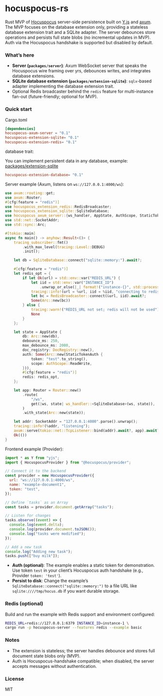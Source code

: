 # hocuspocus-rs

Rust MVP of [Hocuspocus](https://github.com/ueberdosis/hocuspocus) server-side persistence built on [Y.js](https://github.com/yjs/yjs) and [axum](https://github.com/tokio-rs/axum).
The MVP focuses on the database extension only, providing a stateless database extension trait and a SQLite adapter.
The server debounces store operations and persists full state blobs (no incremental updates in MVP). Auth via the Hocuspocus handshake is supported but disabled by default.

### What’s here

- **Server (`packages/server`)**: Axum WebSocket server that speaks the Hocuspocus wire framing over yrs, debounces writes, and integrates database extensions.
- **SQLite database extension (`packages/extension-sqlite`)**: `sqlx`-based adapter implementing the database extension trait.
- Optional Redis broadcaster behind the `redis` feature for multi-instance fan-out (future-friendly; optional for MVP).

### Quick start

Cargo.toml

```toml
[dependencies]
hocuspocus-axum-server = "0.1"
hocuspocus-extension-sqlite= "0.1"
hocuspocus-extension-redis= "0.1"
```

database trait:

You can implement persistent data in any database, example: [packages/extension-sqlite](packages/extension-sqlite)

```toml
hocuspocus-extension-database= "0.1"
```

Server example (Axum, listens on `ws://127.0.0.1:4000/ws`):

```rust
use axum::routing::get;
use axum::Router;
#[cfg(feature = "redis")]
use hocuspocus_extension_redis::RedisBroadcaster;
use hocuspocus_extension_sqlite::SqliteDatabase;
use hocuspocus_axum_server::{ws_handler, AppState, AuthScope, StaticTokenAuth, DocRegistry};
use std::net::SocketAddr;
use std::sync::Arc;

#[tokio::main]
async fn main() -> anyhow::Result<()> {
    tracing_subscriber::fmt()
        .with_max_level(tracing::Level::DEBUG)
        .init();

    let db = SqliteDatabase::connect("sqlite::memory:").await?;

    #[cfg(feature = "redis")]
    let redis_opt = {
        if let Ok(url) = std::env::var("REDIS_URL") {
            let iid = std::env::var("INSTANCE_ID")
                .unwrap_or_else(|_| format!("instance-{}", std::process::id()));
            tracing::info!(url = %url, iid = %iid, "connecting to redis");
            let bc = RedisBroadcaster::connect(&url, iid).await?;
            Some(Arc::new(bc))
        } else {
            tracing::warn!("REDIS_URL not set; redis will not be used");
            None
        }
    };

    let state = AppState {
        db: Arc::new(db),
        debounce_ms: 250,
        max_debounce_ms: 2000,
        doc_registry: DocRegistry::new(),
        auth: Some(Arc::new(StaticTokenAuth {
            token: "test".to_string(),
            scope: AuthScope::ReadWrite,
        })),
        #[cfg(feature = "redis")]
        redis: redis_opt,
    };

    let app: Router = Router::new()
        .route(
            "/ws",
            get(|ws, state| ws_handler::<SqliteDatabase>(ws, state)),
        )
        .with_state(Arc::new(state));

    let addr: SocketAddr = "127.0.0.1:4000".parse().unwrap();
    tracing::info!(%addr, "listening");
    axum::serve(tokio::net::TcpListener::bind(addr).await?, app).await?;
    Ok(())
}
```

Frontend example (Provider):

```javascript
import * as Y from "yjs";
import { HocuspocusProvider } from "@hocuspocus/provider";

// Connect it to the backend
const provider = new HocuspocusProvider({
  url: "ws://127.0.0.1:4000/ws",
  name: "example-document1",
  token: "test",
});

// Define `tasks` as an Array
const tasks = provider.document.getArray("tasks");

// Listen for changes
tasks.observe((event) => {
  console.log(event.delta);
  console.log(provider.document.toJSON());
  console.log("tasks were modified");
});

// Add a new task
console.log("Adding new task");
tasks.push(["buy milk"]);
```

- **Auth (optional)**: The example enables a static token for demonstration. Use token `test` in your client’s Hocuspocus auth handshake (e.g., Provider `token: 'test'`).
- **Persist to disk**: Change the example’s `SqliteDatabase::connect("sqlite::memory:")` to a file URL like `sqlite:////tmp/hocus.db` if you want durable storage.

### Redis (optional)

Build and run the example with Redis support and environment configured:

```bash
REDIS_URL=redis://127.0.0.1:6379 INSTANCE_ID=instance-1 \
cargo run -p hocuspocus-server --features redis --example basic
```

### Notes

- The extension is stateless; the server handles debounce and stores full document state blobs only (MVP).
- Auth is Hocuspocus-handshake compatible; when disabled, the server accepts messages without authentication.

### License

MIT
